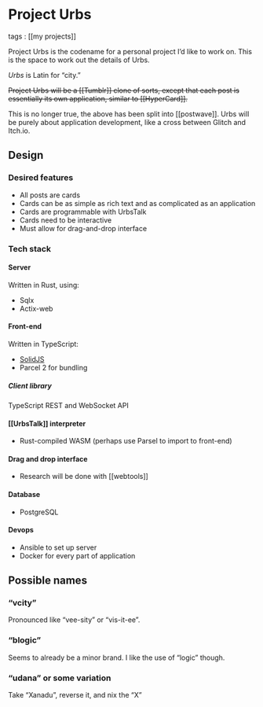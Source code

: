 # Project Urbs

tags
: [[my projects]]

Project Urbs is the codename for a personal project I&rsquo;d like to work on. This is the space to work out the details of Urbs.

_Urbs_ is Latin for &ldquo;city.&rdquo;

~~Project Urbs will be a [[Tumblr]] clone of sorts, except that each post is essentially its own application, similar to [[HyperCard]].~~

This is no longer true, the above has been split into [[postwave]]. Urbs will be purely about application development, like a cross between Glitch and Itch.io.


## Design


### Desired features

-   All posts are cards
-   Cards can be as simple as rich text and as complicated as an application
-   Cards are programmable with UrbsTalk
-   Cards need to be interactive
-   Must allow for drag-and-drop interface


### Tech stack


#### Server

Written in Rust, using:

-   Sqlx
-   Actix-web


#### Front-end

Written in TypeScript:

-   [SolidJS](https://solidjs.com/)
-   Parcel 2 for bundling


##### Client library

TypeScript REST and WebSocket API


#### [[UrbsTalk]] interpreter

-   Rust-compiled WASM (perhaps use Parsel to import to front-end)


#### Drag and drop interface

-   Research will be done with [[webtools]]


#### Database

-   PostgreSQL


#### Devops

-   Ansible to set up server
-   Docker for every part of application


## Possible names


### &ldquo;vcity&rdquo;

Pronounced like &ldquo;vee-sity&rdquo; or &ldquo;vis-it-ee&rdquo;.


### &ldquo;blogic&rdquo;

Seems to already be a minor brand. I like the use of &ldquo;logic&rdquo; though.


### &ldquo;udana&rdquo; or some variation

Take &ldquo;Xanadu&rdquo;, reverse it, and nix the &ldquo;X&rdquo;

